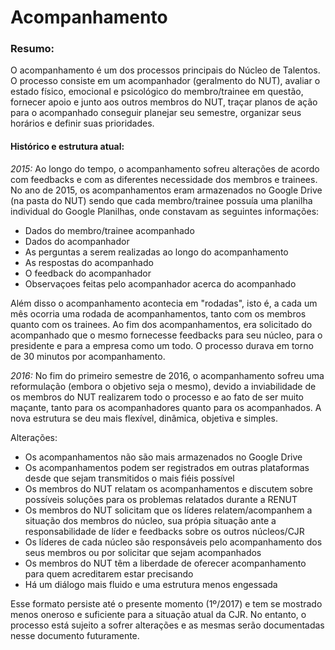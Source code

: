# Acompanhamento

### Resumo:

O acompanhamento é um dos processos principais do Núcleo de Talentos. O processo consiste em um acompanhador (geralmento do NUT), avaliar o estado físico, emocional e psicológico do membro/trainee em questão, fornecer apoio e junto aos outros membros do NUT, traçar planos de ação para o acompanhado conseguir planejar seu semestre, organizar seus horários e definir suas prioridades.

#### Histórico e estrutura atual:

*2015:*
Ao longo do tempo, o acompanhamento sofreu alterações de acordo com feedbacks e com as diferentes necessidade dos membros e trainees. No ano de 2015, os acompanhamentos eram armazenados no Google Drive (na pasta do NUT) sendo que cada membro/trainee possuía uma planilha individual do Google Planilhas, onde constavam as seguintes informações:

- Dados do membro/trainee acompanhado
- Dados do acompanhador
- As perguntas a serem realizadas ao longo do acompanhamento
- As respostas do acompanhado
- O feedback do acompanhador
- Observaçoes feitas pelo acompanhador acerca do acompanhado  

Além disso o acompanhamento acontecia em "rodadas", isto é, a cada um mês ocorria uma rodada de acompanhamentos, tanto com os membros quanto com os trainees. Ao fim dos acompanhamentos, era solicitado do acompanhado que o mesmo fornecesse feedbacks para seu núcleo, para o presidente e para a empresa como um todo. O processo durava em torno de 30 minutos por acompanhamento.

*2016:*
No fim do primeiro semestre de 2016, o acompanhamento sofreu uma reformulação (embora o objetivo seja o mesmo), devido a inviabilidade de os membros do NUT realizarem todo o processo e ao fato de ser muito maçante, tanto para os acompanhadores quanto para os acompanhados. A nova estrutura se deu mais flexível, dinâmica, objetiva e simples. 

Alterações:
- Os acompanhamentos não são mais armazenados no Google Drive
- Os acompanhamentos podem ser registrados em outras plataformas desde que sejam transmitidos o mais fiéis possível
- Os membros do NUT relatam os acompanhamentos e discutem sobre possíveis soluções para os problemas relatados durante a RENUT
- Os membros do NUT solicitam que os líderes relatem/acompanhem a situação dos membros do núcleo, sua própia situação ante a responsabilidade de líder e feedbacks sobre os outros núcleos/CJR
- Os líderes de cada núcleo são responsáveis pelo acompanhamento dos seus membros ou por solicitar que sejam acompanhados 
- Os membros do NUT têm a liberdade de oferecer acompanhamento para quem acreditarem estar precisando
- Há um diálogo mais fluido e uma estrutura menos engessada 

Esse formato persiste até o presente momento (1º/2017) e tem se mostrado menos oneroso e suficiente para a situação atual da CJR. No entanto, o processo está sujeito a sofrer alterações e as mesmas serão documentadas nesse documento futuramente.
